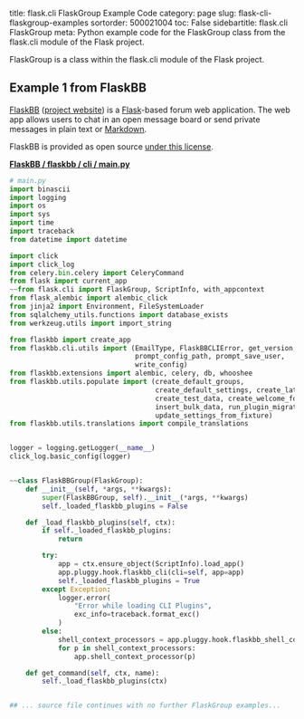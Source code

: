 title: flask.cli FlaskGroup Example Code
category: page
slug: flask-cli-flaskgroup-examples
sortorder: 500021004
toc: False
sidebartitle: flask.cli FlaskGroup
meta: Python example code for the FlaskGroup class from the flask.cli module of the Flask project.


FlaskGroup is a class within the flask.cli module of the Flask project.


## Example 1 from FlaskBB
[FlaskBB](https://github.com/flaskbb/flaskbb)
([project website](https://flaskbb.org/)) is a [Flask](/flask.html)-based
forum web application. The web app allows users to chat in an open
message board or send private messages in plain text or
[Markdown](/markdown.html).

FlaskBB is provided as open source
[under this license](https://github.com/flaskbb/flaskbb/blob/master/LICENSE).

[**FlaskBB / flaskbb / cli / main.py**](https://github.com/flaskbb/flaskbb/blob/master/flaskbb/cli/main.py)

```python
# main.py
import binascii
import logging
import os
import sys
import time
import traceback
from datetime import datetime

import click
import click_log
from celery.bin.celery import CeleryCommand
from flask import current_app
~~from flask.cli import FlaskGroup, ScriptInfo, with_appcontext
from flask_alembic import alembic_click
from jinja2 import Environment, FileSystemLoader
from sqlalchemy_utils.functions import database_exists
from werkzeug.utils import import_string

from flaskbb import create_app
from flaskbb.cli.utils import (EmailType, FlaskBBCLIError, get_version,
                               prompt_config_path, prompt_save_user,
                               write_config)
from flaskbb.extensions import alembic, celery, db, whooshee
from flaskbb.utils.populate import (create_default_groups,
                                    create_default_settings, create_latest_db,
                                    create_test_data, create_welcome_forum,
                                    insert_bulk_data, run_plugin_migrations,
                                    update_settings_from_fixture)
from flaskbb.utils.translations import compile_translations


logger = logging.getLogger(__name__)
click_log.basic_config(logger)


~~class FlaskBBGroup(FlaskGroup):
    def __init__(self, *args, **kwargs):
        super(FlaskBBGroup, self).__init__(*args, **kwargs)
        self._loaded_flaskbb_plugins = False

    def _load_flaskbb_plugins(self, ctx):
        if self._loaded_flaskbb_plugins:
            return

        try:
            app = ctx.ensure_object(ScriptInfo).load_app()
            app.pluggy.hook.flaskbb_cli(cli=self, app=app)
            self._loaded_flaskbb_plugins = True
        except Exception:
            logger.error(
                "Error while loading CLI Plugins",
                exc_info=traceback.format_exc()
            )
        else:
            shell_context_processors = app.pluggy.hook.flaskbb_shell_context()
            for p in shell_context_processors:
                app.shell_context_processor(p)

    def get_command(self, ctx, name):
        self._load_flaskbb_plugins(ctx)


## ... source file continues with no further FlaskGroup examples...

```

